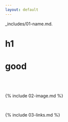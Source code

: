 ```yaml
---
layout: default
---
```

_includes/01-name.md.
# h1
#
#
# good
#

<br>

{% include 02-image.md %}

<br>

{% include 03-links.md %}

